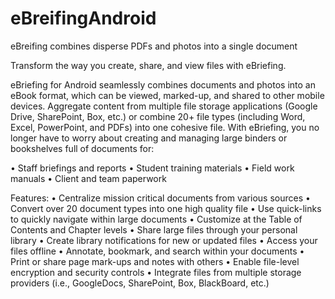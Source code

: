 # eBreifingAndroid
eBreifing combines disperse PDFs and photos into a single document 

Transform the way you create, share, and view files with eBriefing.


eBriefing for Android seamlessly combines documents and photos into an eBook format, which 
can be viewed, marked-up, and shared to other mobile devices. Aggregate content from 
multiple file storage applications (Google Drive, SharePoint, Box, etc.) or combine 
20+ file types (including Word, Excel, PowerPoint, and PDFs) into one cohesive file. 
With eBriefing, you no longer have to worry about creating and managing large binders 
or bookshelves full of documents for:

•	Staff briefings and reports 
•	Student training materials
•	Field work manuals
•	Client and team paperwork 

Features:
•	Centralize mission critical documents from various sources
•	Convert over 20 document types into one high quality file
•	Use quick-links to quickly navigate within large documents
•	Customize at the Table of Contents and Chapter levels
•	Share large files through your personal library
•	Create library notifications for new or updated files
•	Access your files offline
•	Annotate, bookmark, and search within your documents
•	Print or share page mark-ups and notes with others
•	Enable file-level encryption and security controls
•	Integrate files from multiple storage providers (i.e., GoogleDocs, SharePoint, Box, BlackBoard, etc.)
